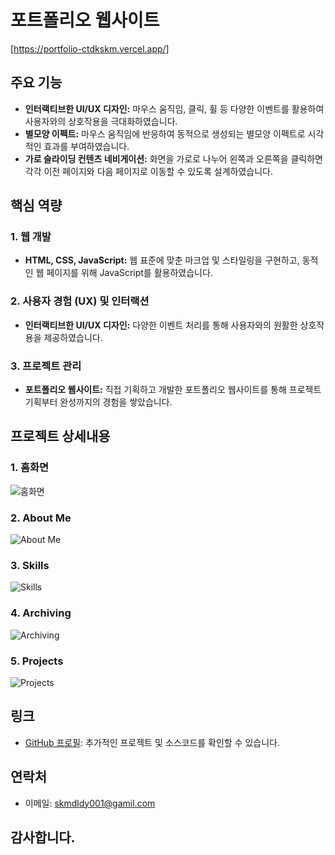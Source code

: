 # 포트폴리오 웹사이트

[https://portfolio-ctdkskm.vercel.app/]

## 주요 기능

- **인터랙티브한 UI/UX 디자인:** 마우스 움직임, 클릭, 휠 등 다양한 이벤트를 활용하여 사용자와의 상호작용을 극대화하였습니다.
- **별모양 이펙트:** 마우스 움직임에 반응하여 동적으로 생성되는 별모양 이펙트로 시각적인 효과를 부여하였습니다.
- **가로 슬라이딩 컨텐츠 네비게이션:** 화면을 가로로 나누어 왼쪽과 오른쪽을 클릭하면 각각 이전 페이지와 다음 페이지로 이동할 수 있도록 설계하였습니다.

## 핵심 역량

### 1. 웹 개발

- **HTML, CSS, JavaScript:** 웹 표준에 맞춘 마크업 및 스타일링을 구현하고, 동적인 웹 페이지를 위해 JavaScript를 활용하였습니다.

### 2. 사용자 경험 (UX) 및 인터랙션

- **인터랙티브한 UI/UX 디자인:** 다양한 이벤트 처리를 통해 사용자와의 원활한 상호작용을 제공하였습니다.

### 3. 프로젝트 관리

- **포트폴리오 웹사이트:** 직접 기획하고 개발한 포트폴리오 웹사이트를 통해 프로젝트 기획부터 완성까지의 경험을 쌓았습니다.

## 프로젝트 상세내용

### 1. 홈화면

![홈화면](https://firebasestorage.googleapis.com/v0/b/with-ts.appspot.com/o/etc%2Fskm_portfolio%2Fstart.png?alt=media&token=3e667a99-b946-4590-8f69-6a5023ab643b)


### 2. About Me

![About Me](https://firebasestorage.googleapis.com/v0/b/with-ts.appspot.com/o/etc%2Fskm_portfolio%2F1.png?alt=media&token=78adbad0-0e5c-469b-ae58-aaeeb71959a8)

### 3. Skills

![Skills](https://firebasestorage.googleapis.com/v0/b/with-ts.appspot.com/o/etc%2Fskm_portfolio%2F2.png?alt=media&token=c78a85ef-a234-4ace-ba42-090996f4118f)

### 4. Archiving

![Archiving](https://firebasestorage.googleapis.com/v0/b/with-ts.appspot.com/o/etc%2Fskm_portfolio%2F3.png?alt=media&token=8943f947-3a3c-4fd6-a2ce-ccb4950a537a)

### 5. Projects

![Projects](https://firebasestorage.googleapis.com/v0/b/with-ts.appspot.com/o/etc%2Fskm_portfolio%2F4.png?alt=media&token=f697b4f0-9b05-45b2-8d6e-9d5c6c10443a)

## 링크

- [GitHub 프로필](https://github.com/CTDKSKM): 추가적인 프로젝트 및 소스코드를 확인할 수 있습니다.

## 연락처

- 이메일: skmdldy001@gamil.com

  

## 감사합니다.
